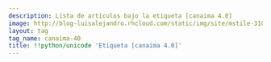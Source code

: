 ```yaml
---
description: Lista de artículos bajo la etiqueta [canaima 4.0]
image: http://blog-luisalejandro.rhcloud.com/static/img/site/mstile-310x310.png
layout: tag
tag_name: canaima-40
title: !!python/unicode 'Etiqueta [canaima 4.0]'
---
```


